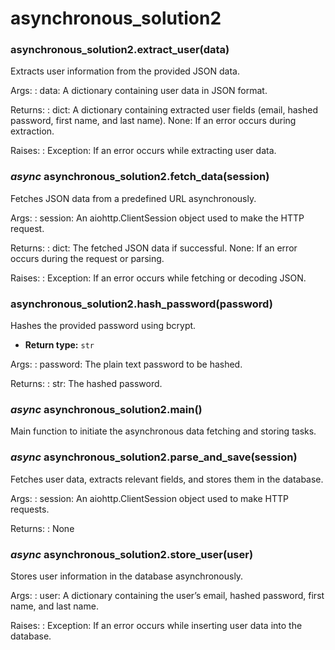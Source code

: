 # asynchronous_solution2

<a id="module-asynchronous_solution2"></a>

### asynchronous_solution2.extract_user(data)

Extracts user information from the provided JSON data.

Args:
: data: A dictionary containing user data in JSON format.

Returns:
: dict: A dictionary containing extracted user fields (email, hashed password, first name, and last name).
  None: If an error occurs during extraction.

Raises:
: Exception: If an error occurs while extracting user data.

### *async* asynchronous_solution2.fetch_data(session)

Fetches JSON data from a predefined URL asynchronously.

Args:
: session: An aiohttp.ClientSession object used to make the HTTP request.

Returns:
: dict: The fetched JSON data if successful.
  None: If an error occurs during the request or parsing.

Raises:
: Exception: If an error occurs while fetching or decoding JSON.

### asynchronous_solution2.hash_password(password)

Hashes the provided password using bcrypt.

* **Return type:**
  `str`

Args:
: password: The plain text password to be hashed.

Returns:
: str: The hashed password.

### *async* asynchronous_solution2.main()

Main function to initiate the asynchronous data fetching and storing tasks.

### *async* asynchronous_solution2.parse_and_save(session)

Fetches user data, extracts relevant fields, and stores them in the database.

Args:
: session: An aiohttp.ClientSession object used to make HTTP requests.

Returns:
: None

### *async* asynchronous_solution2.store_user(user)

Stores user information in the database asynchronously.

Args:
: user: A dictionary containing the user’s email, hashed password, first name, and last name.

Raises:
: Exception: If an error occurs while inserting user data into the database.
